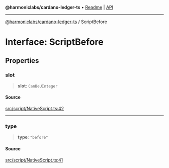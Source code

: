 **@harmoniclabs/cardano-ledger-ts** • [Readme](../README.md) \| [API](../globals.md)

***

[@harmoniclabs/cardano-ledger-ts](../README.md) / ScriptBefore

# Interface: ScriptBefore

## Properties

### slot

> **slot**: `CanBeUInteger`

#### Source

[src/script/NativeScript.ts:42](https://github.com/HarmonicLabs/cardano-ledger-ts/blob/d1659b0/src/script/NativeScript.ts#L42)

***

### type

> **type**: `"before"`

#### Source

[src/script/NativeScript.ts:41](https://github.com/HarmonicLabs/cardano-ledger-ts/blob/d1659b0/src/script/NativeScript.ts#L41)
